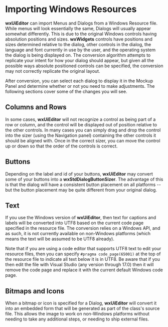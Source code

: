 # Importing Windows Resources

**wxUiEditor** can import Menus and Dialogs from a Windows Resource file. While menus will look essentially the same, Dialogs will usually appear somewhat differently. This is due to the original Windows controls having absolution positions and sizes. **wxWidgets** controls have positions and sizes determined relative to the dialog, other controls in the dialog, the language and font currently in use by the user, and the operating system the dialog is being displayed on. The conversion algorithm attempts to replicate your intent for how your dialog should appear, but given all the possible ways absolute positioned controls can be specified, the conversion may not correctly replicate the original layout.

After conversion, you can select each dialog to display it in the Mockup Panel and determine whether or not you need to make adjustments. The following sections cover some of the changes you will see.

## Columns and Rows

In some cases, **wxUiEditor** will not recognize a control as being part of a row or column, and the control will be displayed out of position relative to the other controls. In many cases you can simply drag and drop the control into the sizer (using the Navigation panel) containing the other controls it should be aligned with. Once in the correct sizer, you can move the control up or down so that the order of the controls is correct.

## Buttons

Depending on the label and id of your buttons, **wxUiEditor** may convert some of your buttons into a **wxStdDialogButtonSizer**. The advantage of this is that the dialog will have a consistent button placement on all platforms -- but the button placement may be quite different from your original dialog.

## Text

If you use the Windows version of **wxUiEditor**, then text for captions and labels will be converted into UTF8 based on the current code page specified in the resource file. The conversion relies on a Windows API, and as such, it is not currently available on non-Windows platforms (which means the text will be assumed to be UTF8 already).

Note that if you are using a code editor that supports UTF8 text to edit your resource files, then you can specify `#pragma code_page(65001)` at the top of the resource file to indicate all text below it is in UTF8. Be aware that if you then edit the file with Visual Studio (any version through 17.0) then it will remove the code page and replace it with the current default Windows code page.

## Bitmaps and Icons

When a bitmap or icon is specified for a Dialog, **wxUiEditor** will convert it into an embedded form that will be generated as part of the class's source file. This allows the image to work on non-Windows platforms without needing to take any additional steps, or needing to ship external files.
